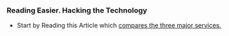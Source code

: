 ### Reading Easier. Hacking the Technology

* Start by Reading this Article which [compares the three major services.](http://lifehacker.com/5894995/bookmark-and-read-later-apps-compared-read-it-later-vs-instapaper-vs-readability)